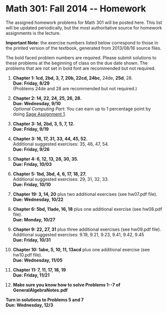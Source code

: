 Math 301: Fall 2014 -- Homework
===============================

The assigned homework problems for Math 301 will be posted here.
This list will be updated periodically, but the most authoritative 
source for homework assignments is the lecture.

**Important Note:** the exercise numbers listed below correspond to those in the printed version of the textbook, 
generated from 2013/08/16 source files.

The bold faced problem numbers are required. Please submit solutions to these
problems at the beginning of class on the due date shown.  The problems that are
not set in bold font are recommended but not required.

1. **Chapter 1: 1cd, 2bd, 3, 7, 20b, 22cd, 24bc**, 24de, **25d**, 28.  
   **Due: Friday, 8/29**  
   (Problems 24de and 28 are recommended but not required.)

2. **Chapter 2: 14, 22, 24, 25, 26, 28.**  
   **Due: Wednesday, 9/10**  
   *Optional Computing Part:* You can earn up to 1 percentage point by doing [Sage Assignment 1](https://github.com/williamdemeo/Math301-Fall2014/tree/master/sage). 

3. **Chapter 3: 1d, 2bd, 3, 5, 7, 12.**  
   **Due: Friday, 9/19**  

4. **Chapter 3: 16, 17, 31, 33, 44, 45, 52.**  
   Additional suggested exercises: 35, 46, 47, 54.  
   **Due: Friday, 9/26**  

5. **Chapter 4: 6, 12, 13, 28, 30, 35.**  
   **Due: Friday, 10/03**  

6. **Chapter 5: 1bd, 3bd, 4, 6, 17, 18, 27.**  
   Additional suggested exercises: 29, 31, 32, 33.  
   **Due: Friday, 10/10**  

7. **Chapter 19: 3, 14, 20** plus two additional exercises (see hw07.pdf file).  
   **Due: Wednesday, 10/22**  

8. **Chapter 6: 5bd, 11ade, 16, 18** plus one additional exercise (see hw08.pdf file).  
   **Due: Monday, 10/27**

9. **Chapter 9: 22, 27, 31** plus three additional exercises (see hw09.pdf file).   
   Additional suggested exercises: 9.19, 9.21, 9.23, 9.41, 9.42, 9.45    
   **Due: Friday, 10/31**

10. **Chapter 10: 1abe, 5, 10, 11, 13acd** plus one additional exercise (see hw10.pdf file).  
   **Due: Wednesday, 11/05**

11. **Chapter 11: 7, 11, 17, 18, 19**  
	**Due: Friday, 11/21**  

12. **Make sure you know how to solve Problems 1--7 of GeneralAlgebraNotes.pdf**
  
**Turn in solutions to Problems 5 and 7**  
	**Due: Wednesday, 12/3**


